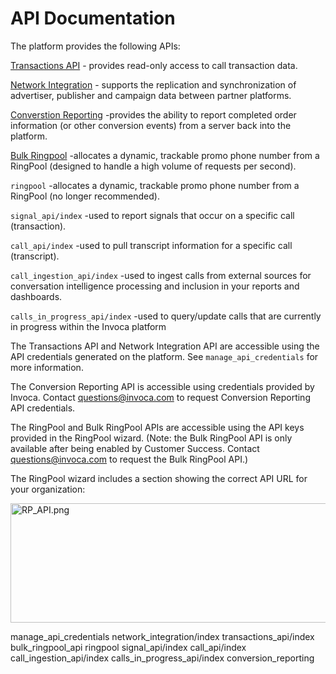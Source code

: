 API Documentation
=================

The platform provides the following APIs:

[Transactions API](./transactions_api/index.md) - provides read-only access to call transaction
data.

[Network Integration](./network_integration/index.md) - supports the replication and
synchronization of advertiser, publisher and campaign data between
partner platforms.

[Converstion Reporting](./conversion_reporting/index.md) -provides the ability to report completed order
information (or other conversion events) from a server back into the
platform.

[Bulk Ringpool](./bulkbulk_ringpool_api) -allocates a dynamic, trackable promo phone number
from a RingPool (designed to handle a high volume of requests per
second).

`ringpool` -allocates a dynamic, trackable promo phone number from a
RingPool (no longer recommended).

`signal_api/index` -used to report signals that occur on a specific call
(transaction).

`call_api/index` -used to pull transcript information for a specific
call (transcript).

`call_ingestion_api/index` -used to ingest calls from external sources
for conversation intelligence processing and inclusion in your reports
and dashboards.

`calls_in_progress_api/index` -used to query/update calls that are
currently in progress within the Invoca platform

The Transactions API and Network Integration API are accessible using
the API credentials generated on the platform. See
`manage_api_credentials` for more information.

The Conversion Reporting API is accessible using credentials provided by
Invoca. Contact <questions@invoca.com> to request Conversion Reporting
API credentials.

The RingPool and Bulk RingPool APIs are accessible using the API keys
provided in the RingPool wizard. (Note: the Bulk RingPool API is only
available after being enabled by Customer Success. Contact
<questions@invoca.com> to request the Bulk RingPool API.)

The RingPool wizard includes a section showing the correct API URL for
your organization:

<img src="https://lh6.googleusercontent.com/bPAQy29TdQ_Pljxyv5gh520cLnWHWNWUXyU8_GrN52yLNOdkKlWZPzFLCOKgdE-IejM3XDdJGZyJtQ8EMprqwUSImYfuffWuXMGQAYAFzEbMOxt7Ggtp59Q96AOf6a3BeQ"  class="info-img" width="544px;" height="191px;" style="border-style: none;" alt="RP_API.png" />

manage\_api\_credentials network\_integration/index
transactions\_api/index bulk\_ringpool\_api ringpool signal\_api/index
call\_api/index call\_ingestion\_api/index
calls\_in\_progress\_api/index conversion\_reporting
